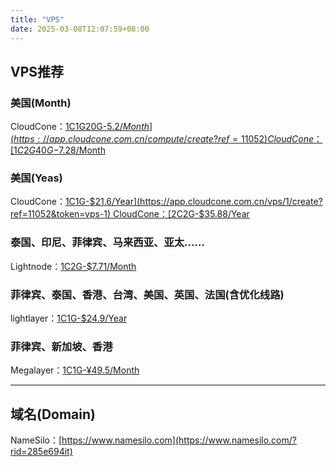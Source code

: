 ```yaml
---
title: "VPS"
date: 2025-03-08T12:07:59+08:00
---
```


## VPS推荐  
### 美国(Month)
CloudCone：[1C1G20G-$5.2/Month](https://app.cloudcone.com.cn/compute/create?ref=11052)   
CloudCone：[1C2G40G-$7.28/Month](https://app.cloudcone.com.cn/compute/create?ref=11052)   

### 美国(Yeas)
CloudCone：[1C1G-$21.6/Year](https://app.cloudcone.com.cn/vps/1/create?ref=11052&token=vps-1)  
CloudCone：[2C2G-$35.88/Year](https://app.cloudcone.com.cn/vps/2/create?ref=11052&token=vps-2)   

### 泰国、印尼、菲律宾、马来西亚、亚太……
Lightnode：[1C2G-$7.71/Month](https://www.lightnode.com/?inviteCode=JJI33F&promoteWay=LINK)   

### 菲律宾、泰国、香港、台湾、美国、英国、法国(含优化线路)
lightlayer：[1C1G-$24.9/Year](https://account.lightlayer.net/?affid=171)  

### 菲律宾、新加坡、香港
Megalayer：[1C1G-¥49.5/Month](https://account.megalayer.net/aff.php?aff=1678)  

---

## 域名(Domain)
NameSilo：[https://www.namesilo.com](https://www.namesilo.com/?rid=285e694it)  